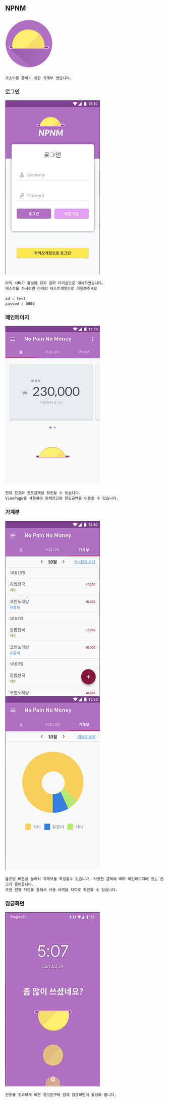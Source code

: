 ## NPNM <br><br> ![alt text](https://github.com/godsejeong/Resume/blob/master/ProjectResource/NPNM/NPNM_Icon.png) 

```
과소비를 줄이기 위한 가계부 앱입니다.
```

### 로그인
![alt text](https://github.com/godsejeong/Resume/blob/master/ProjectResource/NPNM/LoginPage.png)

```
아직 서버가 활성화 되지 않아 더미값으로 대체하였습니다.
테스트를 하시려면 아래의 테스트계정으로 이용해주세요

id : test
passwd : 0000
```

### 메인페이지

![alt text](https://github.com/godsejeong/Resume/blob/master/ProjectResource/NPNM/MainPage.png)

```
현재 잔고와 한도금액을 확인할 수 있습니다.
ViewPage를 사용하여 현재잔고와 한도금액을 이동할 수 있습니다.
```

### 가계부

![alt text](https://github.com/godsejeong/Resume/blob/master/ProjectResource/NPNM/MonthPage.png)
![alt text](https://github.com/godsejeong/Resume/blob/master/ProjectResource/NPNM/ChartPage.png)

```
플로팅 버튼을 눌러서 가계부를 작성할수 있습니다. 사용한 금액에 따라 메인페이지에 있는 잔고가 줄어듭니다.
또한 원형 차트를 통해서 사용 내역을 차트로 확인할 수 있습니다.
```
### 잠금화면
![alt text](https://github.com/godsejeong/Resume/blob/master/ProjectResource/NPNM/RockScreenPage.png)

```
한도를 초과하게 되면 경고문구와 함께 잠금화면이 활성화 됩니다. 
```
